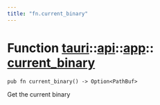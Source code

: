 ```yaml
---
title: "fn.current_binary"
---
```


# Function [tauri](/docs/api/rust/tauri/../../index.html)::​[api](/docs/api/rust/tauri/../index.html)::​[app](/docs/api/rust/tauri/index.html)::​[current_binary](/docs/api/rust/tauri/)

```
pub fn current_binary() -> Option<PathBuf>
```

Get the current binary
